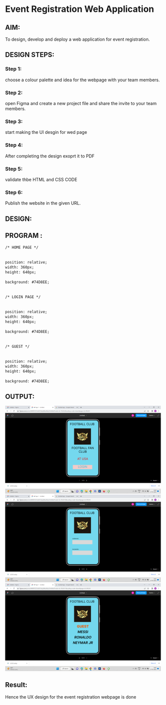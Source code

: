 # Event Registration Web Application

## AIM:
To design, develop and deploy a web application for event registration.

## DESIGN STEPS:

### Step 1:
choose a colour palette and idea for the webpage with your team members.

### Step 2:
open Figma and create a new project file and share the invite to your team members.

### Step 3:
start making the UI desgin for wed page


### Step 4:
After completing the design exoprt it to PDF

### Step 5:
validate thbe HTML and CSS CODE


### Step 6:

Publish the website in the given URL.

## DESIGN:

## PROGRAM :
```
/* HOME PAGE */


position: relative;
width: 360px;
height: 640px;

background: #74D8EE;


/* LOGIN PAGE */


position: relative;
width: 360px;
height: 640px;

background: #74D8EE;


/* GUEST */


position: relative;
width: 360px;
height: 640px;

background: #74D8EE;
```

## OUTPUT:
![OUTPUT](./OP1.png)
![OUTPUT](./OP2.png)
![OUTPUT](./OP3.png)



## Result:

Hence the UX design for the event registration webpage is done

